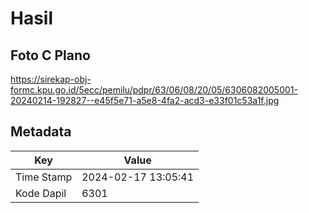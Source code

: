 # Hasil

## Foto C Plano

https://sirekap-obj-formc.kpu.go.id/5ecc/pemilu/pdpr/63/06/08/20/05/6306082005001-20240214-192827--e45f5e71-a5e8-4fa2-acd3-e33f01c53a1f.jpg


## Metadata

| Key        | Value               |
| ---------- | ------------------- |
| Time Stamp | 2024-02-17 13:05:41 |
| Kode Dapil | 6301                |



